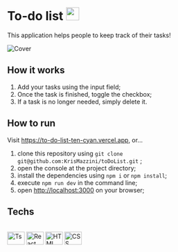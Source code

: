 # To-do list <img height=30 styles="margin-left: 5px;" alt="rocket-icon" src="https://res.cloudinary.com/dracqpyf4/image/upload/v1665536864/Projects/To%20Do%20List/rocket-logo_coxaub.svg" />

This application helps people to keep track of their tasks!

![Cover](https://res.cloudinary.com/dracqpyf4/image/upload/v1665536779/Projects/To%20Do%20List/Cover_h9cacd.png)

## How it works

1. Add your tasks using the input field;
2. Once the task is finished, toggle the checkbox;
3. If a task is no longer needed, simply delete it.

## How to run

Visit https://to-do-list-ten-cyan.vercel.app, or...

1. clone this repository using ```git clone git@github.com:KrisMazzini/toDoList.git``` ;
2. open the console at the project directory;
3. install the dependencies using ```npm i``` or ```npm install```;
4. execute ```npm run dev``` in the command line;
5. open <http://localhost:3000> on your browser;

## Techs

<div style="display: inline_block"><br>
  <img align="center" alt="Ts" height="30" width="40" src="https://cdn.jsdelivr.net/gh/devicons/devicon/icons/typescript/typescript-original.svg" />
  <img align="center" alt="React" height="30" width="40" src="https://cdn.jsdelivr.net/gh/devicons/devicon/icons/react/react-original.svg" />
  <img align="center" alt="HTML" height="30" width="40" src="https://cdn.jsdelivr.net/gh/devicons/devicon/icons/html5/html5-original.svg" />
  <img align="center" alt="CSS" height="30" width="40" src="https://cdn.jsdelivr.net/gh/devicons/devicon/icons/css3/css3-original.svg">
</div>